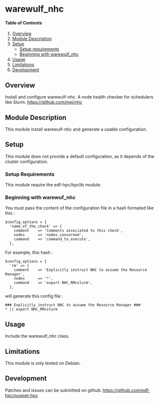 # warewulf_nhc

#### Table of Contents

1. [Overview](#overview)
2. [Module Description](#module-description)
3. [Setup](#setup)
    * [Setup requirements](#setup-requirements)
    * [Beginning with warewulf_nhc](#beginning-with-warewulf_nhc)
4. [Usage](#usage)
5. [Limitations](#limitations)
6. [Development](#development)

## Overview

Install and configure warewulf-nhc. A node health checker for schedulers like Slurm.
https://github.com/mej/nhc

## Module Description

This module install warewulf-nhc and generate a usable configuration. 

## Setup

This module does not provide a default configuration, as it depends of the
cluster configuration.

### Setup Requirements

This module require the edf-hpc/hpclib module.

### Beginning with warewuf_nhc

You must pass the content of the configuration file in a hash formated like
this :
```
$config_options = {
  'name_of_the_check' => {
    comment    => 'Comments associated to this check',
    nodes      => 'nodes_concerned',
    command    => 'command_to_execute',
  },
```
For example, this hash :
```
$config_options = {
  'rm' => {
    comment    => 'Explicitly instruct NHC to assume the Resource Manager',
    nodes      => '*',
    command    => 'export NHC_RM=slurm',
  },
```
will generate this config file :
```
### Explicitly instruct NHC to assume the Resource Manager ###
* || export NHC_RM=slurm
```
## Usage

Include the warewulf_nhc class.

## Limitations

This module is only tested on Debian.

## Development

Patches and issues can be submitted on github:
https://github.com/edf-hpc/puppet-hpc
